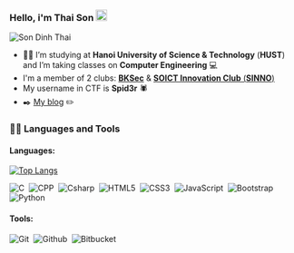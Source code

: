 ### Hello, i'm **Thai Son** <img src="https://raw.githubusercontent.com/MartinHeinz/MartinHeinz/master/wave.gif" width="20px" height="20px" />

![Son Dinh Thai](https://github-readme-stats.vercel.app/api?username=iamironman1233&show_icons=true&theme=algolia)

- :student: I’m studying at **Hanoi University of Science & Technology** (**HUST**) and I’m taking classes on **Computer Engineering** :computer: 
- I'm a member of 2 clubs: [**BKSec**](https://www.facebook.com/atttbkhn) & [**SOICT Innovation Club** (**SINNO**)](https://www.facebook.com/SINNOclub) 
- My username in CTF is **Spid3r** :spider:
- :black_nib: [My blog](https://iamironman1233.github.io/) :pencil2:

### 👨‍💻 Languages and Tools
#### Languages: 
[![Top Langs](https://github-readme-stats.vercel.app/api/top-langs/?username=iamironman1233&layout=compact&theme=algolia)](https://github.com/iamironman1233/github-readme-stats)

![C](https://img.shields.io/badge/-C-1572B6?style=flat&logo=c&logoColor=white)&nbsp;
![CPP](https://img.shields.io/badge/-C++-1572B6?style=flat&logo=c%2B%2B&logoColor=white)&nbsp;
![Csharp](https://img.shields.io/badge/-C%23-purple?style=flat&logo=csharp&logoColor=white)&nbsp;
![HTML5](https://img.shields.io/badge/-HTML5-E34F26?style=flat&logo=html5&logoColor=white)&nbsp;
![CSS3](https://img.shields.io/badge/-CSS3-1572B6?style=flat&logo=css3&logoColor=white)&nbsp;
![JavaScript](https://img.shields.io/badge/-JavaScript-black?style=flat&logo=javascript)&nbsp;
![Bootstrap](https://img.shields.io/badge/-Bootstrap-563D7C?style=flat&logo=bootstrap&logoColor=white)&nbsp;
![Python](https://img.shields.io/badge/-python-blue?style=flat&logo=python&logoColor=white)

#### Tools:
![Git](https://img.shields.io/badge/-Git-black?style=flat&logo=git)&nbsp; ![Github](https://img.shields.io/badge/-Github-black?style=flat&logo=github&logoColor=white)&nbsp; ![Bitbucket](https://img.shields.io/badge/-Bitbucket-blue?style=flat&logo=bitbucket&logoColor=white)
